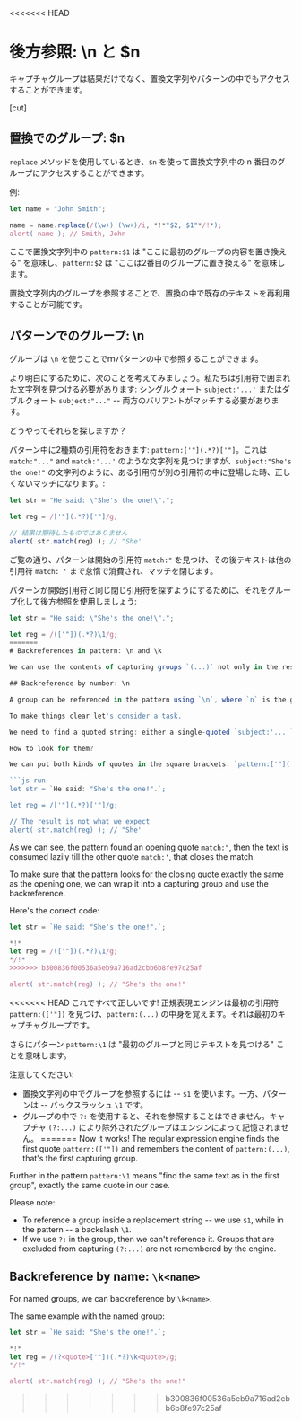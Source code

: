 <<<<<<< HEAD
# 後方参照: \n と $n

キャプチャグループは結果だけでなく、置換文字列やパターンの中でもアクセスすることができます。

[cut]

## 置換でのグループ: $n

`replace` メソッドを使用しているとき、`$n` を使って置換文字列中の n 番目のグループにアクセスすることができます。

例:

```js run
let name = "John Smith";

name = name.replace(/(\w+) (\w+)/i, *!*"$2, $1"*/!*);
alert( name ); // Smith, John
```

ここで置換文字列中の `pattern:$1` は "ここに最初のグループの内容を置き換える" を意味し、`pattern:$2` は "ここは2番目のグループに置き換える" を意味します。

置換文字列内のグループを参照することで、置換の中で既存のテキストを再利用することが可能です。

## パターンでのグループ: \n

グループは `\n` を使うことでｍパターンの中で参照することができます。

より明白にするために、次のことを考えてみましょう。私たちは引用符で囲まれた文字列を見つける必要があります: シングルクォート `subject:'...'` またはダブルクォート `subject:"..."` -- 両方のバリアントがマッチする必要があります。

どうやってそれらを探しますか？

パターン中に2種類の引用符をおきます: `pattern:['"](.*?)['"]`。これは `match:"..."` and `match:'...'` のような文字列を見つけますが、`subject:"She's the one!"` の文字列のように、ある引用符が別の引用符の中に登場した時、正しくないマッチになります。:

```js run
let str = "He said: \"She's the one!\".";

let reg = /['"](.*?)['"]/g;

// 結果は期待したものではありません
alert( str.match(reg) ); // "She'
```

ご覧の通り、パターンは開始の引用符 `match:"` を見つけ、その後テキストは他の引用符 `match: '` まで怠惰で消費され、マッチを閉じます。

パターンが開始引用符と同じ閉じ引用符を探すようにするために、それをグループ化して後方参照を使用しましょう:

```js run
let str = "He said: \"She's the one!\".";

let reg = /(['"])(.*?)\1/g;
=======
# Backreferences in pattern: \n and \k

We can use the contents of capturing groups `(...)` not only in the result or in the replacement string, but also in the pattern itself.

## Backreference by number: \n

A group can be referenced in the pattern using `\n`, where `n` is the group number.

To make things clear let's consider a task.

We need to find a quoted string: either a single-quoted `subject:'...'` or a double-quoted `subject:"..."` -- both variants need to match.

How to look for them?

We can put both kinds of quotes in the square brackets: `pattern:['"](.*?)['"]`, but it would find strings with mixed quotes, like `match:"...'` and `match:'..."`. That would lead to incorrect matches when one quote appears inside other ones, like the string `subject:"She's the one!"`:

```js run
let str = `He said: "She's the one!".`;

let reg = /['"](.*?)['"]/g;

// The result is not what we expect
alert( str.match(reg) ); // "She'
```

As we can see, the pattern found an opening quote `match:"`, then the text is consumed lazily till the other quote `match:'`, that closes the match.

To make sure that the pattern looks for the closing quote exactly the same as the opening one, we can wrap it into a capturing group and use the backreference.

Here's the correct code:

```js run
let str = `He said: "She's the one!".`;

*!*
let reg = /(['"])(.*?)\1/g;
*/!*
>>>>>>> b300836f00536a5eb9a716ad2cbb6b8fe97c25af

alert( str.match(reg) ); // "She's the one!"
```

<<<<<<< HEAD
これですべて正しいです! 正規表現エンジンは最初の引用符 `pattern:(['"])` を見つけ、`pattern:(...)` の中身を覚えます。それは最初のキャプチャグループです。

さらにパターン `pattern:\1` は "最初のグループと同じテキストを見つける" ことを意味します。

注意してください:

- 置換文字列の中でグループを参照するには -- `$1` を使います。一方、パターンは -- バックスラッシュ `\1` です。
- グループの中で `?:` を使用すると、それを参照することはできません。キャプチャ `(?:...)` により除外されたグループはエンジンによって記憶されません。
=======
Now it works! The regular expression engine finds the first quote `pattern:(['"])` and remembers the content of `pattern:(...)`, that's the first capturing group.

Further in the pattern `pattern:\1` means "find the same text as in the first group", exactly the same quote in our case.

Please note:

- To reference a group inside a replacement string -- we use `$1`, while in the pattern -- a backslash `\1`.
- If we use `?:` in the group, then we can't reference it. Groups that are excluded from capturing `(?:...)` are not remembered by the engine.

## Backreference by name: `\k<name>`

For named groups, we can backreference by `\k<name>`.

The same example with the named group:

```js run
let str = `He said: "She's the one!".`;

*!*
let reg = /(?<quote>['"])(.*?)\k<quote>/g;
*/!*

alert( str.match(reg) ); // "She's the one!"
```
>>>>>>> b300836f00536a5eb9a716ad2cbb6b8fe97c25af
